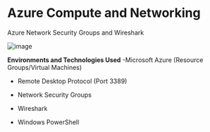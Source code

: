 # **Azure Compute and Networking**
Azure Network Security Groups and Wireshark

![image](https://github.com/Domenick-Ranfone/Wireshark/assets/138722554/0abf6952-9cd3-4cd8-95b8-0ae1d40aca80)

**Environments and Technologies Used**
 -Microsoft Azure (Resource Groups/Virtual Machines)
 
 - Remote Desktop Protocol (Port 3389)
 
 - Network Security Groups
 
 - Wireshark
 
 - Windows PowerShell

